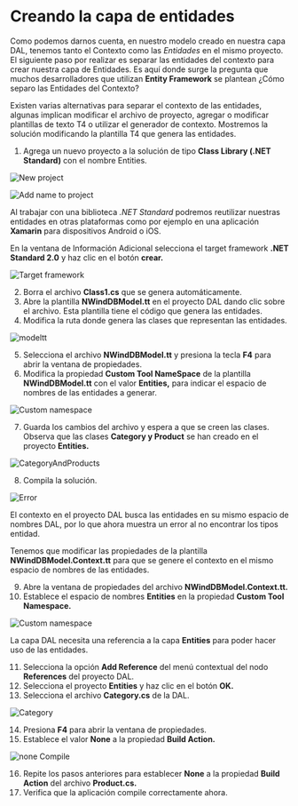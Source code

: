# Creando la capa de entidades

Como podemos darnos cuenta, en nuestro modelo creado en nuestra capa DAL, tenemos tanto el 
Contexto como las *Entidades* en el mismo proyecto. El siguiente paso por realizar es separar las 
entidades del contexto para crear nuestra capa de Entidades. Es aquí donde surge la pregunta que 
muchos desarrolladores que utilizan **Entity Framework** se plantean ¿Cómo separo las Entidades del 
Contexto?

Existen varias alternativas para separar el contexto de las entidades, algunas implican modificar el 
archivo de proyecto, agregar o modificar plantillas de texto T4 o utilizar el generador de contexto. 
Mostremos la solución modificando la plantilla T4 que genera las entidades.

1. Agrega un nuevo proyecto a la solución de tipo **Class Library (.NET Standard)** con el nombre Entities.

![New project](https://user-images.githubusercontent.com/45072377/143662667-3938ddcb-999e-4136-a405-c50b5f080784.png)

![Add name to project](https://user-images.githubusercontent.com/45072377/143662684-dd57417c-939d-471e-bfdf-1e0730191733.png)

Al trabajar con una biblioteca *.NET Standard* podremos reutilizar nuestras entidades en otras 
plataformas como por ejemplo en una aplicación **Xamarin** para dispositivos Android o iOS.

En la ventana de Información Adicional selecciona el target framework **.NET Standard 2.0** y haz clic en el botón **crear.**

![Target framework](https://user-images.githubusercontent.com/45072377/143662794-105dfda8-e837-4528-a8fb-05d483c86900.png)

2. Borra el archivo **Class1.cs** que se genera automáticamente.
3. Abre la plantilla **NWindDBModel.tt** en el proyecto DAL dando clic sobre el archivo. Esta plantilla tiene el código que genera las entidades.
4. Modifica la ruta donde genera las clases que representan las entidades.

![modeltt](https://user-images.githubusercontent.com/45072377/143668153-6e3e8db9-93bd-4d29-bfbb-92b5737368a2.png)

5. Selecciona el archivo **NWindDBModel.tt** y presiona la tecla **F4** para abrir la ventana de propiedades.
6. Modifica la propiedad **Custom Tool NameSpace** de la plantilla **NWindDBModel.tt** con el valor **Entities,** para indicar el espacio de nombres de las entidades a generar.

![Custom namespace](https://user-images.githubusercontent.com/45072377/143668221-7a51435f-e80e-46b1-8437-f4e0204cb058.png)

7. Guarda los cambios del archivo y espera a que se creen las clases. Observa que las clases **Category y Product** se han creado en el proyecto **Entities.**

![CategoryAndProducts](https://user-images.githubusercontent.com/45072377/143668275-77e92f9a-e401-4f0a-8d22-64ff02c594c4.png)

8. Compila la solución.

![Error](https://user-images.githubusercontent.com/45072377/143668294-92b056d9-ae9c-4cf9-bd04-62e5fdda3300.png)

El contexto en el proyecto DAL busca las entidades en su mismo espacio de nombres DAL, por lo que ahora muestra un error al no encontrar los tipos entidad.

Tenemos que modificar las propiedades de la plantilla **NWindDBModel.Context.tt** para que se genere el contexto en el mismo espacio de nombres de las entidades.

9. Abre la ventana de propiedades del archivo **NWindDBModel.Context.tt.**
10. Establece el espacio de nombres **Entities** en la propiedad **Custom Tool Namespace.**

![Custom namespace](https://user-images.githubusercontent.com/45072377/143668347-eb42450a-97aa-4dbe-808e-06016da48fb9.png)

La capa DAL necesita una referencia a la capa **Entities** para poder hacer uso de las entidades.

11. Selecciona la opción **Add Reference** del menú contextual del nodo **References** del proyecto DAL.
12. Selecciona el proyecto **Entities** y haz clic en el botón **OK.**
13. Selecciona el archivo **Category.cs** de la DAL.

![Category](https://user-images.githubusercontent.com/45072377/143668441-89ab3407-40a5-4788-ba36-89c7faa42aa8.png)

14. Presiona **F4** para abrir la ventana de propiedades.
15. Establece el valor **None** a la propiedad **Build Action.**

![none Compile](https://user-images.githubusercontent.com/45072377/143668489-18e61fcd-871f-49fa-939f-f277440cb501.png)

16. Repite los pasos anteriores para establecer **None** a la propiedad **Build Action** del archivo **Product.cs.**
17. Verifica que la aplicación compile correctamente ahora.













